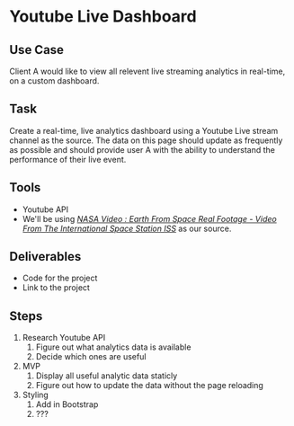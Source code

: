 # Youtube Live Dashboard

## Use Case

Client A would like to view all relevent live streaming analytics in real-time, on a custom dashboard. 

## Task

Create a real-time, live analytics dashboard using a Youtube Live stream channel as the source. The data on this page should update as frequently as possible and should provide user A with the ability to understand the performance of their live event.

## Tools

* Youtube API
* We'll be using [*NASA Video : Earth From Space Real Footage - Video From The International Space Station ISS*](https://www.youtube.com/watch?v=njCDZWTI-xg) as our source.

## Deliverables

* Code for the project
* Link to the project

## Steps
1. Research Youtube API
	1. Figure out what analytics data is available
	2. Decide which ones are useful
2. MVP
	1. Display all useful analytic data staticly
	2. Figure out how to update the data without the page reloading
3. Styling
	1. Add in Bootstrap
	2. ???